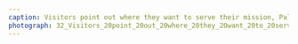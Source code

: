 ```yaml
---
caption: Visitors point out where they want to serve their mission, Palmyra, NY, 2019
photograph: 32_Visitors_20point_20out_20where_20they_20want_20to_20serve_20their_20mission_2C_20Palmyra_2C_20NY_2C_202019.jpg
---
```

